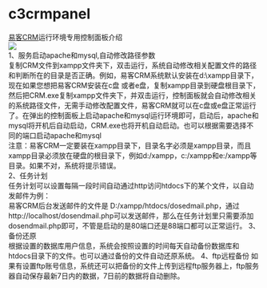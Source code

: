 c3crmpanel
==========

<a href="http://www.c3crm.com" target="_blank">易客CRM</a>运行环境专用控制面板介绍<br>
<img src="http://www.c3crm.com/d/file/fwzx/cjwt/2013-03-14/fec746c2e8701ad80958b9ad53c8ee7e.jpg"><br>
1、服务启动apache和mysql,自动修改路径参数<br>
复制CRM文件到xampp文件夹下，双击运行，系统自动修改相关配置文件的路径和判断所在的目录是否正确。例如，易客CRM系统默认安装在d:\xampp目录下，现在如果您想把易客CRM安装在c盘 或者e盘，复制xampp目录到硬盘根目录下，然后把CRM.exe复制xampp文件夹下，并双击运行，控制面板就会自动修改相关的系统路径文件，无需手动修改配置文件，易客CRM就可以在c盘或e盘正常运行了。在弹出的控制面板上启动apache和mysql运行环境即可，启动后，apache和mysql将开机后自动启动，CRM.exe也将开机自动启动。也可以根据需要选择不同的端口启动apache和mysql<br>
注意：易客CRM一定要装在xampp目录下，目录名字必须是xampp目录，而且xampp目录必须放在硬盘的根目录下，例如d:/xampp，c:/xampp和e:/xampp等目录。如果不对，系统将提示错误。<br>
2、任务计划<br>
任务计划可以设置每隔一段时间自动通过http访问htdocs下的某个文件，以自动发邮件为例：<br>
易客CRM后台发送邮件的文件是 D:/xampp/htdocs/dosedmail.php，通过http://localhost/dosendmail.php可以发送邮件，那么在任务计划里只需要添加dosendmail.php即可，不管是启动的是80端口还是88端口都可以正常运行。
3、备份还原<br>
根据设置的数据库用户信息，系统会按照设置的时间每天自动备份数据库和htdocs目录下的文件。也可以通过备份的文件自动还原系统。
4、ftp远程备份
如果有设置ftp账号信息，系统还可以把备份的文件上传到远程ftp服务器上，ftp服务器自动保存最新7日内的数据，7日前的数据将自动删除。